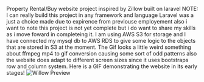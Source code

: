 Property Rental/Buy website project  inspired by Zillow built on laravel 
NOTE: I can really build this project in any framework and language Laravel was a just a choice made due to expirence from 
previouse employement also i want to note this project is not yet complete but i do want to share my skills as i 
move foward in completeing it.
I am using AWS S3 for storage and I have connected my mysql db to AWS RDS to give some logic to the objects that are stored in S3
at the moment. 
The Gif looks a little weird something about ffmpeg mp4 to gif conversion causing some sort of odd patterns also the website does adapt 
to different screen sizes since it uses bootstraps row and column system. 
Here is a GIF demonstrating the website in its early stages!
![Willow Preview](demoImages/willow.gif)

